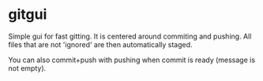 # gitgui
Simple gui for fast gitting. It is centered around commiting and pushing. All files that are not 'ignored' are then automatically staged.

You can also commit+push with pushing when commit is ready (message is not empty).
